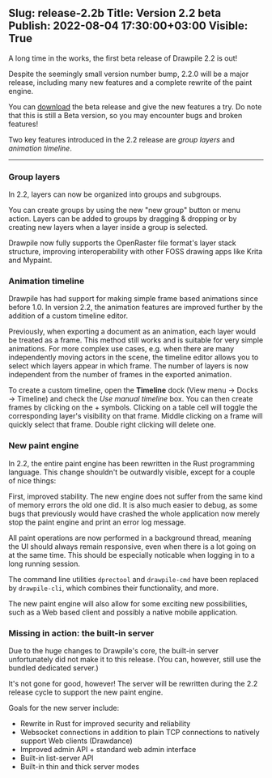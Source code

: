Slug: release-2.2b
Title: Version 2.2 beta
Publish: 2022-08-04 17:30:00+03:00
Visible: True
---

A long time in the works, the first beta release of Drawpile 2.2 is out!

Despite the seemingly small version number bump, 2.2.0 will be a major release,
including many new features and a complete rewrite of the paint engine.

You can [download](/download/#Beta) the beta release and give the new features a try.
Do note that this is still a Beta version, so you may encounter bugs and broken features!

Two key features introduced in the 2.2 release are *group layers* and *animation timeline*.

---

### Group layers

In 2.2, layers can now be organized into groups and subgroups.

You can create groups by using the new "new group" button or menu action. Layers can be added
to groups by dragging & dropping or by creating new layers when a layer inside a group is selected.

Drawpile now fully supports the OpenRaster file format's layer stack structure, improving interoperability
with other FOSS drawing apps like Krita and Mypaint.

### Animation timeline

Drawpile has had support for making simple frame based animations since before 1.0. In version 2.2,
the animation features are improved further by the addition of a custom timeline editor.

Previously, when exporting a document as an animation, each layer would be treated as a frame.
This method still works and is suitable for very simple animations.
For more complex use cases, e.g. when there are many independently moving actors in the scene,
the timeline editor allows you to select which layers appear in which frame. The number of layers
is now independent from the number of frames in the exported animation.

To create a custom timeline, open the **Timeline** dock (View menu → Docks → Timeline) and check the *Use manual timeline* box.
You can then create frames by clicking on the + symbols. Clicking on a table cell will toggle
the corresponding layer's visibility on that frame. Middle clicking on a frame will quickly select
that frame. Double right clicking will delete one.

### New paint engine

In 2.2, the entire paint engine has been rewritten in the Rust programming language. This change
shouldn't be outwardly visible, except for a couple of nice things:

First, improved stability. The new engine does not suffer from the same kind of memory errors
the old one did. It is also much easier to debug, as some bugs that previously would have crashed
the whole application now merely stop the paint engine and print an error log message.

All paint operations are now performed in a background thread, meaning the UI should always
remain responsive, even when there is a lot going on at the same time. This should be especially
noticable when logging in to a long running session.

The command line utilities `dprectool` and `drawpile-cmd` have been replaced by `drawpile-cli`,
which combines their functionality, and more.

The new paint engine will also allow for some exciting new possibilities, such as a Web based client and
possibly a native mobile application.


### Missing in action: the built-in server

Due to the huge changes to Drawpile's core, the built-in server unfortunately did not make it to this release.
(You can, however, still use the bundled dedicated server.)

It's not gone for good, however! The server will be rewritten during the 2.2 release cycle to support the new paint engine.

Goals for the new server include:

 * Rewrite in Rust for improved security and reliability
 * Websocket connections in addition to plain TCP connections to natively support Web clients (Drawdance)
 * Improved admin API + standard web admin interface
 * Built-in list-server API
 * Built-in thin and thick server modes

